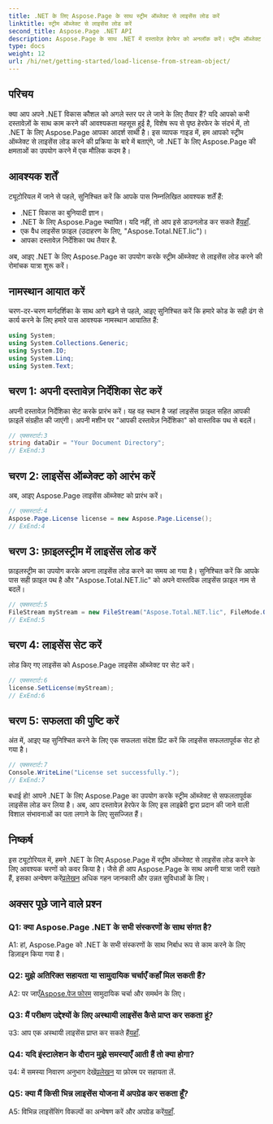 ```yaml
---
title: .NET के लिए Aspose.Page के साथ स्ट्रीम ऑब्जेक्ट से लाइसेंस लोड करें
linktitle: स्ट्रीम ऑब्जेक्ट से लाइसेंस लोड करें
second_title: Aspose.Page .NET API
description: Aspose.Page के साथ .NET में दस्तावेज़ हेरफेर को अनलॉक करें। स्ट्रीम ऑब्जेक्ट से लाइसेंस को निर्बाध रूप से लोड करने के लिए हमारे गाइड का पालन करें।
type: docs
weight: 12
url: /hi/net/getting-started/load-license-from-stream-object/
---
```

## परिचय

क्या आप अपने .NET विकास कौशल को अगले स्तर पर ले जाने के लिए तैयार हैं? यदि आपको कभी दस्तावेज़ों के साथ काम करने की आवश्यकता महसूस हुई है, विशेष रूप से पृष्ठ हेरफेर के संदर्भ में, तो .NET के लिए Aspose.Page आपका आदर्श साथी है। इस व्यापक गाइड में, हम आपको स्ट्रीम ऑब्जेक्ट से लाइसेंस लोड करने की प्रक्रिया के बारे में बताएंगे, जो .NET के लिए Aspose.Page की क्षमताओं का उपयोग करने में एक मौलिक कदम है।

## आवश्यक शर्तें

ट्यूटोरियल में जाने से पहले, सुनिश्चित करें कि आपके पास निम्नलिखित आवश्यक शर्तें हैं:

- .NET विकास का बुनियादी ज्ञान।
-  .NET के लिए Aspose.Page स्थापित। यदि नहीं, तो आप इसे डाउनलोड कर सकते हैं[यहाँ](https://releases.aspose.com/page/net/).
- एक वैध लाइसेंस फ़ाइल (उदाहरण के लिए, "Aspose.Total.NET.lic")।
- आपका दस्तावेज़ निर्देशिका पथ तैयार है.

अब, आइए .NET के लिए Aspose.Page का उपयोग करके स्ट्रीम ऑब्जेक्ट से लाइसेंस लोड करने की रोमांचक यात्रा शुरू करें।

## नामस्थान आयात करें

चरण-दर-चरण मार्गदर्शिका के साथ आगे बढ़ने से पहले, आइए सुनिश्चित करें कि हमारे कोड के सही ढंग से कार्य करने के लिए हमारे पास आवश्यक नामस्थान आयातित हैं:

```csharp
using System;
using System.Collections.Generic;
using System.IO;
using System.Linq;
using System.Text;
```

## चरण 1: अपनी दस्तावेज़ निर्देशिका सेट करें

अपनी दस्तावेज़ निर्देशिका सेट करके प्रारंभ करें। यह वह स्थान है जहां लाइसेंस फ़ाइल सहित आपकी फ़ाइलें संग्रहीत की जाएंगी। अपनी मशीन पर "आपकी दस्तावेज़ निर्देशिका" को वास्तविक पथ से बदलें।

```csharp
// एक्सस्टार्ट:3
string dataDir = "Your Document Directory";
// ExEnd:3
```

## चरण 2: लाइसेंस ऑब्जेक्ट को आरंभ करें

अब, आइए Aspose.Page लाइसेंस ऑब्जेक्ट को प्रारंभ करें।

```csharp
// एक्सस्टार्ट:4
Aspose.Page.License license = new Aspose.Page.License();
// ExEnd:4
```

## चरण 3: फ़ाइलस्ट्रीम में लाइसेंस लोड करें

फ़ाइलस्ट्रीम का उपयोग करके अपना लाइसेंस लोड करने का समय आ गया है। सुनिश्चित करें कि आपके पास सही फ़ाइल पथ है और "Aspose.Total.NET.lic" को अपने वास्तविक लाइसेंस फ़ाइल नाम से बदलें।

```csharp
// एक्सस्टार्ट:5
FileStream myStream = new FileStream("Aspose.Total.NET.lic", FileMode.Open);
// ExEnd:5
```

## चरण 4: लाइसेंस सेट करें

लोड किए गए लाइसेंस को Aspose.Page लाइसेंस ऑब्जेक्ट पर सेट करें।

```csharp
// एक्सस्टार्ट:6
license.SetLicense(myStream);
// ExEnd:6
```

## चरण 5: सफलता की पुष्टि करें

अंत में, आइए यह सुनिश्चित करने के लिए एक सफलता संदेश प्रिंट करें कि लाइसेंस सफलतापूर्वक सेट हो गया है।

```csharp
// एक्सस्टार्ट:7
Console.WriteLine("License set successfully.");
// ExEnd:7
```

बधाई हो! आपने .NET के लिए Aspose.Page का उपयोग करके स्ट्रीम ऑब्जेक्ट से सफलतापूर्वक लाइसेंस लोड कर लिया है। अब, आप दस्तावेज़ हेरफेर के लिए इस लाइब्रेरी द्वारा प्रदान की जाने वाली विशाल संभावनाओं का पता लगाने के लिए सुसज्जित हैं।

## निष्कर्ष

इस ट्यूटोरियल में, हमने .NET के लिए Aspose.Page में स्ट्रीम ऑब्जेक्ट से लाइसेंस लोड करने के लिए आवश्यक चरणों को कवर किया है। जैसे ही आप Aspose.Page के साथ अपनी यात्रा जारी रखते हैं, इसका अन्वेषण करें[प्रलेखन](https://reference.aspose.com/page/net/) अधिक गहन जानकारी और उन्नत सुविधाओं के लिए।

## अक्सर पूछे जाने वाले प्रश्न

### Q1: क्या Aspose.Page .NET के सभी संस्करणों के साथ संगत है?

A1: हां, Aspose.Page को .NET के सभी संस्करणों के साथ निर्बाध रूप से काम करने के लिए डिज़ाइन किया गया है।

### Q2: मुझे अतिरिक्त सहायता या सामुदायिक चर्चाएँ कहाँ मिल सकती हैं?

 A2: पर जाएँ[Aspose.पेज फोरम](https://forum.aspose.com/c/page/39) सामुदायिक चर्चा और समर्थन के लिए।

### Q3: मैं परीक्षण उद्देश्यों के लिए अस्थायी लाइसेंस कैसे प्राप्त कर सकता हूं?

 उ3: आप एक अस्थायी लाइसेंस प्राप्त कर सकते हैं[यहाँ](https://purchase.aspose.com/temporary-license/).

### Q4: यदि इंस्टालेशन के दौरान मुझे समस्याएँ आती हैं तो क्या होगा?

 उ4: में समस्या निवारण अनुभाग देखें[प्रलेखन](https://reference.aspose.com/page/net/) या फ़ोरम पर सहायता लें.

### Q5: क्या मैं किसी भिन्न लाइसेंस योजना में अपग्रेड कर सकता हूँ?

 A5: विभिन्न लाइसेंसिंग विकल्पों का अन्वेषण करें और अपग्रेड करें[यहाँ](https://purchase.aspose.com/buy).